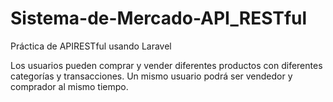 # Sistema-de-Mercado-API_RESTful
Práctica de APIRESTful usando Laravel

Los usuarios pueden comprar y vender diferentes productos con diferentes categorías y transacciones.
Un mismo usuario podrá ser vendedor y comprador al mismo tiempo.
